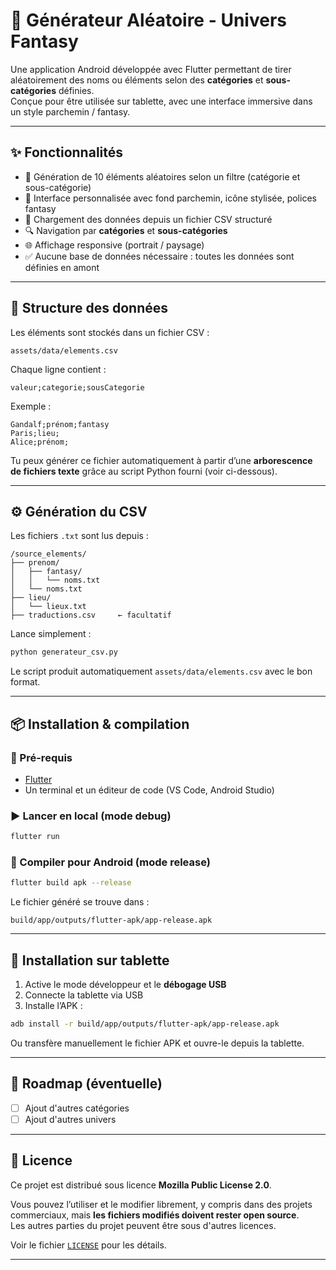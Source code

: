 
# 🧙 Générateur Aléatoire - Univers Fantasy

Une application Android développée avec Flutter permettant de tirer aléatoirement des noms ou éléments selon des **catégories** et **sous-catégories** définies.  
Conçue pour être utilisée sur tablette, avec une interface immersive dans un style parchemin / fantasy.

---

## ✨ Fonctionnalités

- 🎲 Génération de 10 éléments aléatoires selon un filtre (catégorie et sous-catégorie)
- 📜 Interface personnalisée avec fond parchemin, icône stylisée, polices fantasy
- 📁 Chargement des données depuis un fichier CSV structuré
- 🔍 Navigation par **catégories** et **sous-catégories**
- 🌐 Affichage responsive (portrait / paysage)
- ✅ Aucune base de données nécessaire : toutes les données sont définies en amont

---

## 📂 Structure des données

Les éléments sont stockés dans un fichier CSV :  
```
assets/data/elements.csv
```

Chaque ligne contient :

```csv
valeur;categorie;sousCategorie
```

Exemple :
```csv
Gandalf;prénom;fantasy
Paris;lieu;
Alice;prénom;
```

Tu peux générer ce fichier automatiquement à partir d’une **arborescence de fichiers texte** grâce au script Python fourni (voir ci-dessous).

---

## ⚙️ Génération du CSV

Les fichiers `.txt` sont lus depuis :
```
/source_elements/
├── prenom/
│   ├── fantasy/
│   │   └── noms.txt
│   └── noms.txt
├── lieu/
│   └── lieux.txt
├── traductions.csv     ← facultatif
```

Lance simplement :
```bash
python generateur_csv.py
```

Le script produit automatiquement `assets/data/elements.csv` avec le bon format.

---

## 📦 Installation & compilation

### 🔧 Pré-requis

- [Flutter](https://docs.flutter.dev/get-started/install)
- Un terminal et un éditeur de code (VS Code, Android Studio)

### ▶️ Lancer en local (mode debug)

```bash
flutter run
```

### 📱 Compiler pour Android (mode release)

```bash
flutter build apk --release
```

Le fichier généré se trouve dans :
```
build/app/outputs/flutter-apk/app-release.apk
```

---

## 📲 Installation sur tablette

1. Active le mode développeur et le **débogage USB**
2. Connecte la tablette via USB
3. Installe l’APK :

```bash
adb install -r build/app/outputs/flutter-apk/app-release.apk
```

Ou transfère manuellement le fichier APK et ouvre-le depuis la tablette.

---

## 🚧 Roadmap (éventuelle)

- [ ] Ajout d'autres catégories
- [ ] Ajout d'autres univers

---

## 📝 Licence

Ce projet est distribué sous licence **Mozilla Public License 2.0**.

Vous pouvez l’utiliser et le modifier librement, y compris dans des projets commerciaux, mais **les fichiers modifiés doivent rester open source**.  
Les autres parties du projet peuvent être sous d'autres licences.

Voir le fichier [`LICENSE`](LICENSE) pour les détails.

---
